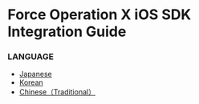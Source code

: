 # Force Operation X iOS SDK Integration Guide

### LANGUAGE
* [Japanese](./lang/ja/README.md)
* [Korean](./lang/ko/README.md)
* [Chinese（Traditional）](./lang/zh-tw/README.md)
